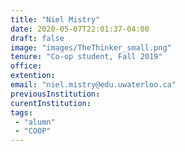 ```yaml
---
title: "Niel Mistry"
date: 2020-05-07T22:01:37-04:00
draft: false
image: "images/TheThinker_small.png"
tenure: "Co-op student, Fall 2019"
office:
extention:
email: "niel.mistry@edu.uwaterloo.ca"
previousInstitution: 
curentInstitution: 
tags: 
 - "alumn"
 - "COOP"
---
```


